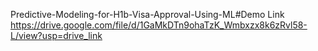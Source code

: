 Predictive-Modeling-for-H1b-Visa-Approval-Using-ML#Demo Link
https://drive.google.com/file/d/1GaMkDTn9ohaTzK_Wmbxzx8k6zRvl58-L/view?usp=drive_link
